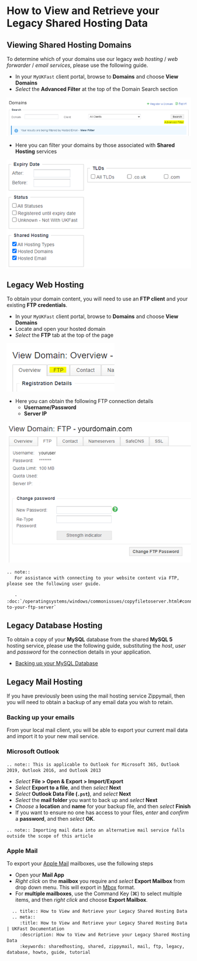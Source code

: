 # How to View and Retrieve your Legacy Shared Hosting Data

## Viewing Shared Hosting Domains

To determine which of your domains use our legacy *web hosting* / *web forwarder* / *email services*, please use the following guide.

- In your `MyUKFast` client portal, browse to **Domains** and choose **View Domains**
- *Select* the **Advanced Filter** at the top of the Domain Search section
 
![Domain Filters](files/domain_filters.PNG)

- Here you can filter your domains by those associated with **Shared Hosting** services

![Domain Filters](files/domain_filters_2.PNG)

## Legacy Web Hosting

To obtain your domain content, you will need to use an **FTP client** and your existing **FTP credentials**.

- In your `MyUKFast` client portal, browse to **Domains** and choose **View Domains**
- Locate and open your hosted domain
- *Select* the **FTP** tab at the top of the page

![FTP Tab](files/hosting_ftp1.PNG)

- Here you can obtain the following FTP connection details
  - **Username/Password**
  - **Server IP**

![FTP Tab](files/hosting_ftp_credentials.jpg)

```eval_rst
.. note::
   For assistance with connecting to your website content via FTP, please see the following user guide.

   - :doc:`/operatingsystems/windows/commonissues/copyfiletoserver.html#connecting-to-your-ftp-server`
```

## Legacy Database Hosting

To obtain a copy of your **MySQL** database from the shared **MySQL 5** hosting service, please use the following guide, substituting the *host*, *user* and *password* for the connection details in your application.

- [Backing up your MySQL Database](/operatingsystems/linux/mysql/backups.html#useful-options)


## Legacy Mail Hosting

If you have previously been using the mail hosting service Zippymail, then you will need to obtain a backup of any email data you wish to retain.

### Backing up your emails

From your local mail client, you will be able to export your current mail data and import it to your new mail service.

### Microsoft Outlook

```eval_rst
.. note:: This is applicable to Outlook for Microsoft 365, Outlook 2019, Outlook 2016, and Outlook 2013
```

- *Select* **File > Open & Export > Import/Export**
- *Select* **Export to a file**, and then *select* **Next**
- *Select* **Outlook Data File (`.pst`)**, and *select* **Next**
- *Select* the **mail folder** you want to back up and *select* **Next**
- *Choose* a **location** and **name** for your backup file, and then *select* **Finish**
- If you want to ensure no one has access to your files, *enter* and *confirm* a **password**, and then *select* **OK**.


```eval_rst
.. note:: Importing mail data into an alternative mail service falls outside the scope of this article
```

### Apple Mail

To export your [Apple Mail](https://en.wikipedia.org/wiki/Apple_Mail) mailboxes, use the following steps

- Open your **Mail App**
- *Right click* on the **mailbox** you require and *select* **Export Mailbox** from drop down menu. This will export in [Mbox](https://en.wikipedia.org/wiki/Mbox) format.
- For **multiple mailboxes**, use the Command Key (⌘) to select multiple items, and then *right click* and choose **Export Mailbox**.

```eval_rst
  .. title:: How to View and Retrieve your Legacy Shared Hosting Data
  .. meta::
     :title: How to View and Retrieve your Legacy Shared Hosting Data | UKFast Documentation
     :description: How to View and Retrieve your Legacy Shared Hosting Data
     :keywords: sharedhosting, shared, zippymail, mail, ftp, legacy, database, howto, guide, tutorial
```
